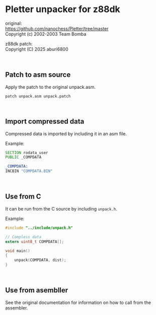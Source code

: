 
# Pletter unpacker for z88dk

original:  
https://github.com/nanochess/Pletter/tree/master  
Copyright (c) 2002-2003 Team Bomba  

z88dk patch:  
Copyright (C) 2025 aburi6800  

<br>

## Patch to asm source

Apply the patch to the original unpack.asm.  

```shell
patch unpack.asm unpack.patch
```

<br>

## Import compressed data

Compressed data is imported by including it in an asm file.  

Example:
```asm
SECTION rodata_user
PUBLIC _COMPDATA

_COMPDATA:
INCBIN "COMPDATA.BIN"
```

<br>

## Use from C

It can be run from the C source by including `unpack.h`.  

Example:
```C
#include "../include/unpack.h"

// Compless data
extern uint8_t COMPDATA[];

void main()
{
    unpack(COMPDATA, dist);
}
```

<br>

## Use from asembller

See the original documentation for information on how to call from the assembler.  
